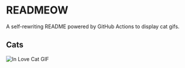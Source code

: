 # READMEOW

A self-rewriting README powered by GitHub Actions to display cat gifs.

## Cats

![In Love Cat GIF](https://media4.giphy.com/media/MDJ9IbxxvDUQM/200.gif?cid=9acd02dakrww7g9ep32lozi391jh9d8rw615soeqgetrkpqo&ep=v1_gifs_search&rid=200.gif&ct=g)
